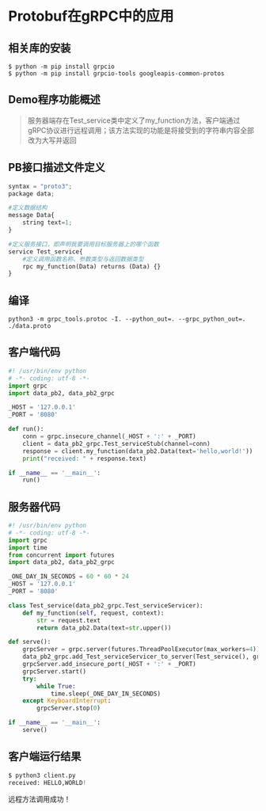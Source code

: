 # Protobuf在gRPC中的应用

## 相关库的安装

```text
$ python -m pip install grpcio
$ python -m pip install grpcio-tools googleapis-common-protos
```

## Demo程序功能概述

> 服务器端存在Test\_service类中定义了my\_function方法，客户端通过gRPC协议进行远程调用；该方法实现的功能是将接受到的字符串内容全部改为大写并返回

## PB接口描述文件定义

```python
syntax = "proto3";
package data;

#定义数据结构
message Data{
    string text=1;
}

#定义服务接口，即声明我要调用目标服务器上的哪个函数
service Test_service{
    #定义调用函数名称、参数类型与返回数据类型
    rpc my_function(Data) returns (Data) {}
}
```

## 编译

```text
python3 -m grpc_tools.protoc -I. --python_out=. --grpc_python_out=. ./data.proto
```

## 客户端代码

```python
#! /usr/bin/env python
# -*- coding: utf-8 -*-
import grpc
import data_pb2, data_pb2_grpc

_HOST = '127.0.0.1'
_PORT = '8080'

def run():
    conn = grpc.insecure_channel(_HOST + ':' + _PORT)
    client = data_pb2_grpc.Test_serviceStub(channel=conn)
    response = client.my_function(data_pb2.Data(text='hello,world!'))
    print("received: " + response.text)

if __name__ == '__main__':
    run()
```

## 服务器代码

```python
#! /usr/bin/env python
# -*- coding: utf-8 -*-
import grpc
import time
from concurrent import futures
import data_pb2, data_pb2_grpc

_ONE_DAY_IN_SECONDS = 60 * 60 * 24
_HOST = '127.0.0.1'
_PORT = '8080'

class Test_service(data_pb2_grpc.Test_serviceServicer):
    def my_function(self, request, context):
        str = request.text
        return data_pb2.Data(text=str.upper())

def serve():
    grpcServer = grpc.server(futures.ThreadPoolExecutor(max_workers=4))
    data_pb2_grpc.add_Test_serviceServicer_to_server(Test_service(), grpcServer)
    grpcServer.add_insecure_port(_HOST + ':' + _PORT)
    grpcServer.start()
    try:
        while True:
            time.sleep(_ONE_DAY_IN_SECONDS)
    except KeyboardInterrupt:
        grpcServer.stop(0)

if __name__ == '__main__':
    serve()
```

## 客户端运行结果

```python
$ python3 client.py 
received: HELLO,WORLD!
```

远程方法调用成功！

